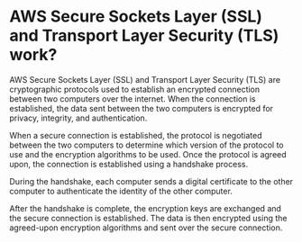 # AWS Secure Sockets Layer (SSL) and Transport Layer Security (TLS) work?

AWS Secure Sockets Layer (SSL) and Transport Layer Security (TLS) are cryptographic protocols used to establish an encrypted connection between two computers over the internet. When the connection is established, the data sent between the two computers is encrypted for privacy, integrity, and authentication.&#x20;

When a secure connection is established, the protocol is negotiated between the two computers to determine which version of the protocol to use and the encryption algorithms to be used. Once the protocol is agreed upon, the connection is established using a handshake process.&#x20;

During the handshake, each computer sends a digital certificate to the other computer to authenticate the identity of the other computer.&#x20;

After the handshake is complete, the encryption keys are exchanged and the secure connection is established. The data is then encrypted using the agreed-upon encryption algorithms and sent over the secure connection.
